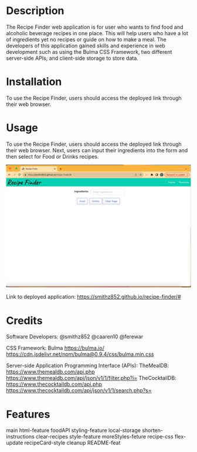 <Recipe-Finder>

# Description

The Recipe Finder web application is for user who wants to find food and alcoholic beverage recipes in one place. This will help users who have a lot of ingredients yet no recipes or guide on how to make a meal. The developers of this application gained skills and experience in web development such as using the Bulma CSS Framework, two different server-side APIs, and client-side storage to store data.

# Installation

To use the Recipe Finder, users should access the deployed link through their web browser. 

# Usage

To use the Recipe Finder, users should access the deployed link through their web browser. Next, users can input their ingredients into the form and then select for Food or Drinks recipes. 

![Home page of Recipe Finder website](assets/RecipeFinder-HomePage.png)

Link to deployed application: https://smithz852.github.io/recipe-finder/# 

# Credits

Software Developers: 
@smithz852
@caaren10
@ferewar

CSS Framework:
Bulma
https://bulma.io/
https://cdn.jsdelivr.net/npm/bulma@0.9.4/css/bulma.min.css

Server-side Application Programming Interface (APIs): 
TheMealDB: https://www.themealdb.com/api.php https://www.themealdb.com/api/json/v1/1/filter.php?i=
TheCocktailDB: https://www.thecocktaildb.com/api.php https://www.thecocktaildb.com/api/json/v1/1/search.php?s= 

# Features
main 
html-feature
foodAPI
styling-feature
local-storage
shorten-instructions
clear-recipes
style-feature
moreStyles-feture
recipe-css
flex-update
recipeCard-style
cleanup
README-feat


